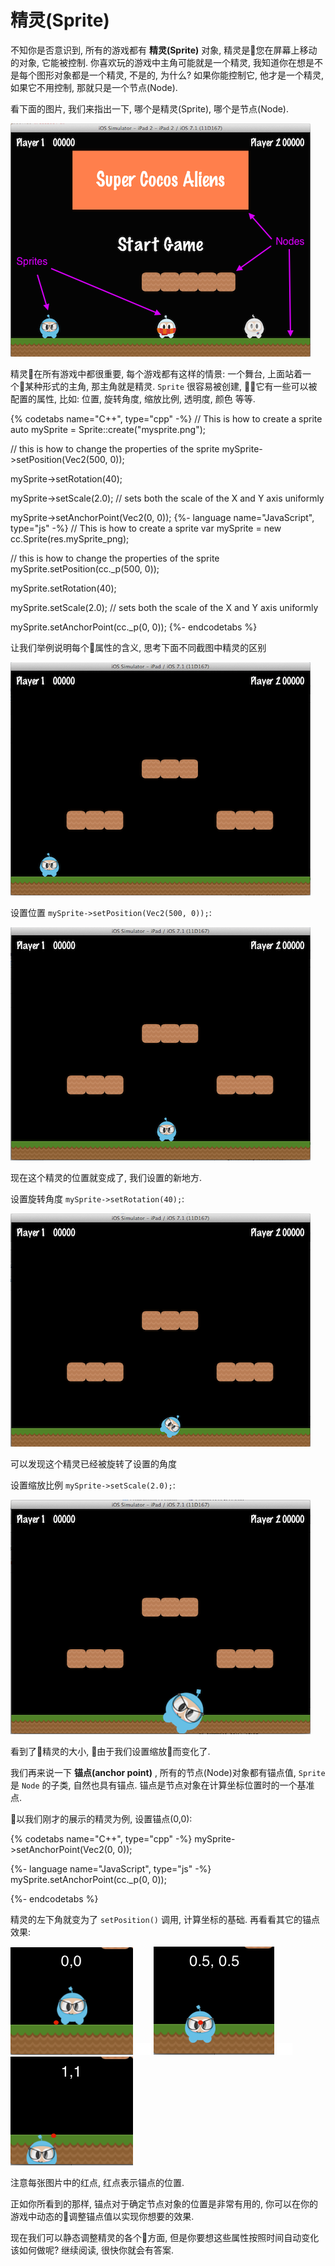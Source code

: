 # 精灵(Sprite)

不知你是否意识到, 所有的游戏都有 __精灵(Sprite)__ 对象, 精灵是您在屏幕上移动的对象, 它能被控制. 你喜欢玩的游戏中主角可能就是一个精灵, 我知道你在想是不是每个图形对象都是一个精灵, 不是的, 为什么? 如果你能控制它, 他才是一个精灵, 如果它不用控制, 那就只是一个节点(Node).

看下面的图片, 我们来指出一下, 哪个是精灵(Sprite), 哪个是节点(Node).

![](../../en/basic_concepts/basic_concepts-img/2n_main_sprites_nodes.png "")

精灵在所有游戏中都很重要, 每个游戏都有这样的情景: 一个舞台, 上面站着一个某种形式的主角, 那主角就是精灵. `Sprite` 很容易被创建, 它有一些可以被配置的属性, 比如: 位置, 旋转角度, 缩放比例, 透明度, 颜色 等等.

{% codetabs name="C++", type="cpp" -%}
// This is how to create a sprite
auto mySprite = Sprite::create("mysprite.png");

// this is how to change the properties of the sprite
mySprite->setPosition(Vec2(500, 0));

mySprite->setRotation(40);

mySprite->setScale(2.0); // sets both the scale of the X and Y axis uniformly

mySprite->setAnchorPoint(Vec2(0, 0));
{%- language name="JavaScript", type="js" -%}
// This is how to create a sprite
var mySprite = new cc.Sprite(res.mySprite_png);

// this is how to change the properties of the sprite
mySprite.setPosition(cc._p(500, 0));

mySprite.setRotation(40);

mySprite.setScale(2.0); // sets both the scale of the X and Y axis uniformly

mySprite.setAnchorPoint(cc._p(0, 0));
{%- endcodetabs %}

让我们举例说明每个属性的含义, 思考下面不同截图中精灵的区别

![](../../en/basic_concepts/basic_concepts-img/2n_level1_action_start.png "")

设置位置 `mySprite->setPosition(Vec2(500, 0));`:

![](../../en/basic_concepts/basic_concepts-img/2n_level1_action_end.png "")

现在这个精灵的位置就变成了, 我们设置的新地方.

设置旋转角度 `mySprite->setRotation(40);`:

![](../../en/basic_concepts/basic_concepts-img/2n_level1_action_end_rotation.png "")

可以发现这个精灵已经被旋转了设置的角度

设置缩放比例 `mySprite->setScale(2.0);`:

![](../../en/basic_concepts/basic_concepts-img/2n_level1_action_end_scale.png "")

看到了精灵的大小, 由于我们设置缩放而变化了.

我们再来说一下 __锚点(anchor point)__ , 所有的节点(Node)对象都有锚点值, `Sprite` 是 `Node` 的子类, 自然也具有锚点. 锚点是节点对象在计算坐标位置时的一个基准点.

以我们刚才的展示的精灵为例, 设置锚点(0,0):

{% codetabs name="C++", type="cpp" -%}
mySprite->setAnchorPoint(Vec2(0, 0));

{%- language name="JavaScript", type="js" -%}
mySprite.setAnchorPoint(cc._p(0, 0));

{%- endcodetabs %}

精灵的左下角就变为了 `setPosition()` 调用, 计算坐标的基础. 再看看其它的锚点效果:

![](../../en/basic_concepts/basic_concepts-img/2n_level1_anchorpoint_0_0.png "") ![](../../en/basic_concepts/basic_concepts-img/smallSpacer.png "") ![](../../en/basic_concepts/basic_concepts-img/2n_level1_anchorpoint_05_05.png "") ![](../../en/basic_concepts/basic_concepts-img/smallSpacer.png "") ![](../../en/basic_concepts/basic_concepts-img/2n_level1_anchorpoint_1_1.png "")

注意每张图片中的红点, 红点表示锚点的位置.

正如你所看到的那样, 锚点对于确定节点对象的位置是非常有用的, 你可以在你的游戏中动态的调整锚点值以实现你想要的效果.

现在我们可以静态调整精灵的各个方面, 但是你要想这些属性按照时间自动变化该如何做呢? 继续阅读, 很快你就会有答案.